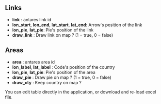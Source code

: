 ## Links

- **link** : antares link id
- **lon_start**, **lon_end**, **lat_start**, **lat_end**: Arrow's position of the link
- **lon_pie**, **lat_pie**: Pie's position of the link
- **draw_link** : Draw link on map ? (1 = true, 0 = false)

## Areas

- **area** : antares area id
- **lon_label**, **lat_label** : Code's position of the country
- **lon_pie**, **lat_pie**: Pie's position of the area
- **draw_pie** : Draw pie on map ? (1 = true, 0 = false)
- **draw_cty** : Keep country on map ?

You can edit table directly in the application, or download and re-load excel file.